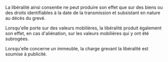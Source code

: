  
 La libéralité ainsi consentie ne peut produire son effet que sur des biens ou des droits identifiables à la date de la transmission et subsistant en nature au décès du grevé.  

  
 Lorsqu'elle porte sur des valeurs mobilières, la libéralité produit également son effet, en cas d'aliénation, sur les valeurs mobilières qui y ont été subrogées.  

  
 Lorsqu'elle concerne un immeuble, la charge grevant la libéralité est soumise à publicité.  

